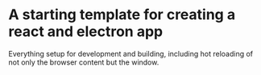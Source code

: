 # A starting template for creating a react and electron app

Everything setup for development and building, including hot reloading of not only the browser content but the window.
